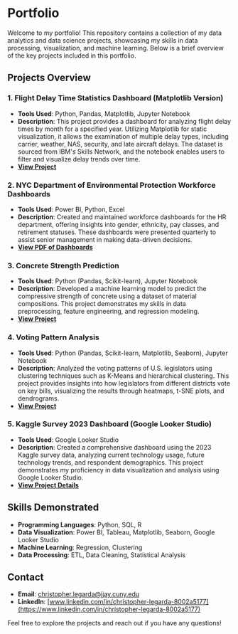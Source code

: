 # Portfolio

Welcome to my portfolio! This repository contains a collection of my data analytics and data science projects, showcasing my skills in data processing, visualization, and machine learning. Below is a brief overview of the key projects included in this portfolio.

## Projects Overview

### 1. **Flight Delay Time Statistics Dashboard (Matplotlib Version)**
   - **Tools Used**: Python, Pandas, Matplotlib, Jupyter Notebook
   - **Description**: This project provides a dashboard for analyzing flight delay times by month for a specified year. Utilizing Matplotlib for static visualization, it allows the examination of multiple delay types, including carrier, weather, NAS, security, and late aircraft delays. The dataset is sourced from IBM's Skills Network, and the notebook enables users to filter and visualize delay trends over time.
   - **[View Project](./Flight_Delay_Time_Statistics_Dashboard/flight_delay_analysis.ipynb)**

### 2. **NYC Department of Environmental Protection Workforce Dashboards**
   - **Tools Used**: Power BI, Python, Excel
   - **Description**: Created and maintained workforce dashboards for the HR department, offering insights into gender, ethnicity, pay classes, and retirement statuses. These dashboards were presented quarterly to assist senior management in making data-driven decisions.
   - **[View PDF of Dashboards](./HR_performance_dashboard/NYC_DEP_Workforce_Analytics.pdf)**

### 3. **Concrete Strength Prediction**
   - **Tools Used**: Python (Pandas, Scikit-learn), Jupyter Notebook
   - **Description**: Developed a machine learning model to predict the compressive strength of concrete using a dataset of material compositions. This project demonstrates my skills in data preprocessing, feature engineering, and regression modeling.
   - **[View Project](./concrete_project/concrete_compressive_strength_prediction.ipynb)**

### 4. **Voting Pattern Analysis**
   - **Tools Used**: Python (Pandas, Scikit-learn, Matplotlib, Seaborn), Jupyter Notebook
   - **Description**: Analyzed the voting patterns of U.S. legislators using clustering techniques such as K-Means and hierarchical clustering. This project provides insights into how legislators from different districts vote on key bills, visualizing the results through heatmaps, t-SNE plots, and dendrograms.
   - **[View Project](./voting_analysis_project/voting_analysis.ipynb)**

### 5. **Kaggle Survey 2023 Dashboard (Google Looker Studio)**
   - **Tools Used**: Google Looker Studio
   - **Description**: Created a comprehensive dashboard using the 2023 Kaggle survey data, analyzing current technology usage, future technology trends, and respondent demographics. This project demonstrates my proficiency in data visualization and analysis using Google Looker Studio.
   - **[View Project Details](./Kaggle_Survey_2023/Kaggle_Dashboard_2023.pdf)**

## Skills Demonstrated
- **Programming Languages**: Python, SQL, R
- **Data Visualization**: Power BI, Tableau, Matplotlib, Seaborn, Google Looker Studio
- **Machine Learning**: Regression, Clustering
- **Data Processing**: ETL, Data Cleaning, Statistical Analysis

## Contact
- **Email**: [christopher.legarda@jjay.cuny.edu](mailto:christopher.legarda@jjay.cuny.edu)
- **LinkedIn**: [www.linkedin.com/in/christopher-legarda-8002a5177](https://www.linkedin.com/in/christopher-legarda-8002a5177)

Feel free to explore the projects and reach out if you have any questions!
